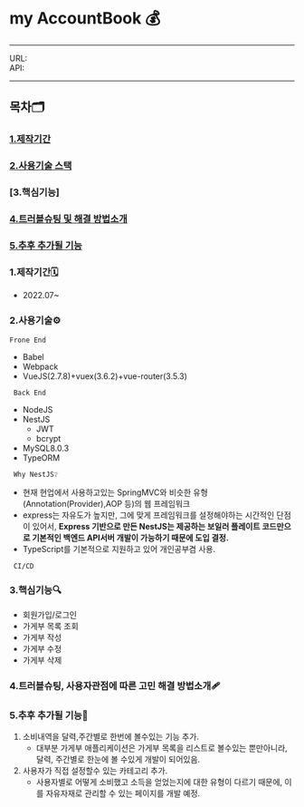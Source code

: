 # my AccountBook 💰

---
URL:    
API:    

---
## 목차🗂
### [1.제작기간](https://github.com/awdsza/my-moneybook#1%EC%A0%9C%EC%9E%91%EA%B8%B0%EA%B0%84-1) 
### [2.사용기술 스택](https://github.com/awdsza/my-moneybook#3%ED%95%B5%EC%8B%AC%EA%B8%B0%EB%8A%A5-1)
### [3.핵심기능]
### [4.트러블슈팅 및 해결 방법소개](https://github.com/awdsza/my-moneybook#4%ED%8A%B8%EB%9F%AC%EB%B8%94%EC%8A%88%ED%8C%85-%EC%82%AC%EC%9A%A9%EC%9E%90%EA%B4%80%EC%A0%90%EC%97%90-%EB%94%B0%EB%A5%B8-%EA%B3%A0%EB%AF%BC-%ED%95%B4%EA%B2%B0-%EB%B0%A9%EB%B2%95%EC%86%8C%EA%B0%9C)
### [5.추후 추가될 기능](https://github.com/awdsza/my-moneybook#5%EC%B6%94%ED%9B%84-%EC%B6%94%EA%B0%80%EB%90%A0-%EA%B8%B0%EB%8A%A5-1)
### 1.제작기간🗓
- 2022.07~
### 2.사용기술⚙️
```Frone End```
- Babel
- Webpack
- VueJS(2.7.8)+vuex(3.6.2)+vue-router(3.5.3)

``` Back End```
- NodeJS
- NestJS
    - JWT
    - bcrypt
- MySQL8.0.3
- TypeORM

``` Why NestJS❔```
- 현재 현업에서 사용하고있는 SpringMVC와 비슷한 유형(Annotation(Provider),AOP 등)의 웹 프레임워크
- express는 자유도가 높지만, 그에 맞게 프레임워크를 설정해야하는 시간적인 단점이 있어서, **Express 기반으로 만든 NestJS는 제공하는 보일러 플레이트 코드만으로 기본적인 백엔드 API서버 개발이 가능하기 때문에 도입 결정.**
- TypeScript를 기본적으로 지원하고 있어 개인공부겸 사용.

``` CI/CD```

### 3.핵심기능🔍
- 회원가입/로그인
- 가게부 목록 조회
- 가게부 작성
- 가게부 수정
- 가게부 삭제
### 4.트러블슈팅, 사용자관점에 따른 고민 해결 방법소개🩹
### 5.추후 추가될 기능📝
1. 소비내역을 달력,주간별로 한번에 볼수있는 기능 추가.
   - 대부분 가게부 애플리케이션은 가게부 목록을 리스트로 볼수있는 뿐만아니라, 달력, 주간별로 한눈에 볼 수있게 개발이 되어있음.
2. 사용자가 직접 설정할수 있는 카테고리 추가.
   - 사용자별로 어떻게 소비했고 소득을 얻었는지에 대한 유형이 다르기 때문에, 이를 자유자재로 관리할 수 있는 페이지를 개발 예정.
